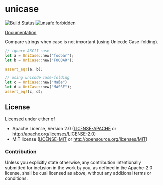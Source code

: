 # unicase

[![Build Status](https://travis-ci.org/seanmonstar/unicase.svg?branch=master)](https://travis-ci.org/seanmonstar/unicase) [![unsafe forbidden](https://img.shields.io/badge/unsafe-forbidden-success.svg)](https://github.com/rust-secure-code/safety-dance/)

[Documentation](https://docs.rs/unicase)

Compare strings when case is not important (using Unicode Case-folding).

```rust
// ignore ASCII case
let a = UniCase::new("foobar");
let b = UniCase::new("FOOBAR");

assert_eq!(a, b);

// using unicode case-folding
let c = UniCase::new("Maße")
let d = UniCase::new("MASSE");
assert_eq!(c, d);
```

## License

Licensed under either of

- Apache License, Version 2.0 ([LICENSE-APACHE](LICENSE-APACHE) or http://apache.org/licenses/LICENSE-2.0)
- MIT license ([LICENSE-MIT](LICENSE-MIT) or http://opensource.org/licenses/MIT)

### Contribution

Unless you explicitly state otherwise, any contribution intentionally submitted for inclusion in the work by you, as defined in the Apache-2.0 license, shall be dual licensed as above, without any additional terms or conditions.
